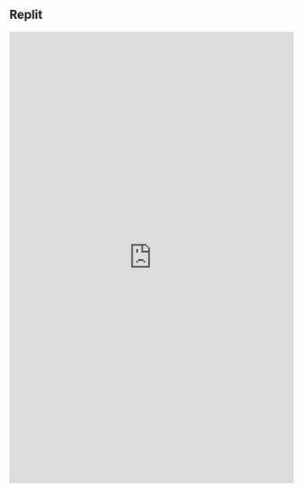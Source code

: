 ## Replit

<iframe frameborder="0" width="100%" height="800px" src="https://replit.com/@jmort1021/pagespython?lite=true#src/menuy.py">
